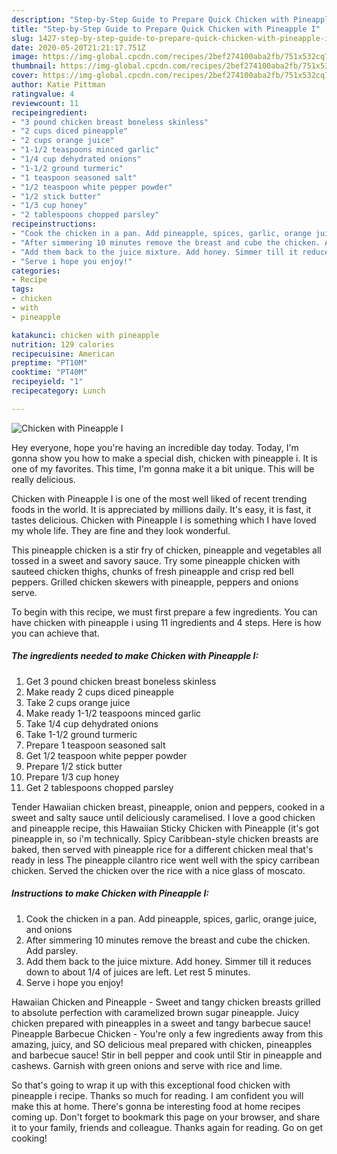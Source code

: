 ```yaml
---
description: "Step-by-Step Guide to Prepare Quick Chicken with Pineapple I"
title: "Step-by-Step Guide to Prepare Quick Chicken with Pineapple I"
slug: 1427-step-by-step-guide-to-prepare-quick-chicken-with-pineapple-i
date: 2020-05-20T21:21:17.751Z
image: https://img-global.cpcdn.com/recipes/2bef274100aba2fb/751x532cq70/chicken-with-pineapple-i-recipe-main-photo.jpg
thumbnail: https://img-global.cpcdn.com/recipes/2bef274100aba2fb/751x532cq70/chicken-with-pineapple-i-recipe-main-photo.jpg
cover: https://img-global.cpcdn.com/recipes/2bef274100aba2fb/751x532cq70/chicken-with-pineapple-i-recipe-main-photo.jpg
author: Katie Pittman
ratingvalue: 4
reviewcount: 11
recipeingredient:
- "3 pound chicken breast boneless skinless"
- "2 cups diced pineapple"
- "2 cups orange juice"
- "1-1/2 teaspoons minced garlic"
- "1/4 cup dehydrated onions"
- "1-1/2 ground turmeric"
- "1 teaspoon seasoned salt"
- "1/2 teaspoon white pepper powder"
- "1/2 stick butter"
- "1/3 cup honey"
- "2 tablespoons chopped parsley"
recipeinstructions:
- "Cook the chicken in a pan. Add pineapple, spices, garlic, orange juice, and onions"
- "After simmering 10 minutes remove the breast and cube the chicken. Add parsley."
- "Add them back to the juice mixture. Add honey. Simmer till it reduces down to about 1/4 of juices are left. Let rest 5 minutes."
- "Serve i hope you enjoy!"
categories:
- Recipe
tags:
- chicken
- with
- pineapple

katakunci: chicken with pineapple 
nutrition: 129 calories
recipecuisine: American
preptime: "PT10M"
cooktime: "PT40M"
recipeyield: "1"
recipecategory: Lunch

---
```



![Chicken with Pineapple I](https://img-global.cpcdn.com/recipes/2bef274100aba2fb/751x532cq70/chicken-with-pineapple-i-recipe-main-photo.jpg)

Hey everyone, hope you're having an incredible day today. Today, I'm gonna show you how to make a special dish, chicken with pineapple i. It is one of my favorites. This time, I'm gonna make it a bit unique. This will be really delicious.

Chicken with Pineapple I is one of the most well liked of recent trending foods in the world. It is appreciated by millions daily. It's easy, it is fast, it tastes delicious. Chicken with Pineapple I is something which I have loved my whole life. They are fine and they look wonderful.

This pineapple chicken is a stir fry of chicken, pineapple and vegetables all tossed in a sweet and savory sauce. Try some pineapple chicken with sauteed chicken thighs, chunks of fresh pineapple and crisp red bell peppers. Grilled chicken skewers with pineapple, peppers and onions serve.


To begin with this recipe, we must first prepare a few ingredients. You can have chicken with pineapple i using 11 ingredients and 4 steps. Here is how you can achieve that.

<!--inarticleads1-->

##### The ingredients needed to make Chicken with Pineapple I:

1. Get 3 pound chicken breast boneless skinless
1. Make ready 2 cups diced pineapple
1. Take 2 cups orange juice
1. Make ready 1-1/2 teaspoons minced garlic
1. Take 1/4 cup dehydrated onions
1. Take 1-1/2 ground turmeric
1. Prepare 1 teaspoon seasoned salt
1. Get 1/2 teaspoon white pepper powder
1. Prepare 1/2 stick butter
1. Prepare 1/3 cup honey
1. Get 2 tablespoons chopped parsley


Tender Hawaiian chicken breast, pineapple, onion and peppers, cooked in a sweet and salty sauce until deliciously caramelised. I love a good chicken and pineapple recipe, this Hawaiian Sticky Chicken with Pineapple (it&#39;s got pineapple in, so i&#39;m technically. Spicy Caribbean-style chicken breasts are baked, then served with pineapple rice for a different chicken meal that&#39;s ready in less The pineapple cilantro rice went well with the spicy carribean chicken. Served the chicken over the rice with a nice glass of moscato. 

<!--inarticleads2-->

##### Instructions to make Chicken with Pineapple I:

1. Cook the chicken in a pan. Add pineapple, spices, garlic, orange juice, and onions
1. After simmering 10 minutes remove the breast and cube the chicken. Add parsley.
1. Add them back to the juice mixture. Add honey. Simmer till it reduces down to about 1/4 of juices are left. Let rest 5 minutes.
1. Serve i hope you enjoy!


Hawaiian Chicken and Pineapple - Sweet and tangy chicken breasts grilled to absolute perfection with caramelized brown sugar pineapple. Juicy chicken prepared with pineapples in a sweet and tangy barbecue sauce! Pineapple Barbecue Chicken - You&#39;re only a few ingredients away from this amazing, juicy, and SO delicious meal prepared with chicken, pineapples and barbecue sauce! Stir in bell pepper and cook until Stir in pineapple and cashews. Garnish with green onions and serve with rice and lime. 

So that's going to wrap it up with this exceptional food chicken with pineapple i recipe. Thanks so much for reading. I am confident you will make this at home. There's gonna be interesting food at home recipes coming up. Don't forget to bookmark this page on your browser, and share it to your family, friends and colleague. Thanks again for reading. Go on get cooking!
